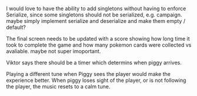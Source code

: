 

I would love to have the ability to add singletons without having to enforce Serialize, since some singletons should not be 
serialized, e.g. campaign.
maybe simply implement serialize and deserialize and make them empty / default?

The final screen needs to be updated with a score showing how long time it took to complete the game
and how many pokemon cards were collected vs avaliable.
maybe not super imoportant.

Viktor says there should be a timer which determins when piggy arrives.

Playing a different tune when Piggy sees the player would make the experience better.
When piggy loses sight of the player, or is not following the player, the music resets to a calm tune.